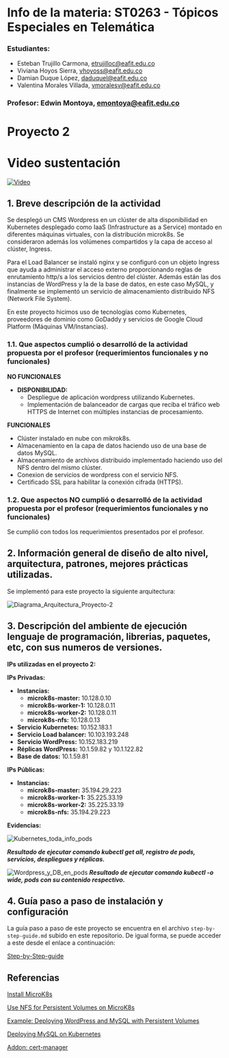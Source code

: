 # Info de la materia: ST0263 - Tópicos Especiales en Telemática

### Estudiantes:
  - Esteban Trujillo Carmona, etrujilloc@eafit.edu.co
  - Viviana Hoyos Sierra, vhoyoss@eafit.edu.co
  - Damian Duque López, daduquel@eafit.edu.co
  - Valentina Morales Villada, vmoralesv@eafit.edu.co

### Profesor: Edwin Montoya, emontoya@eafit.edu.co

# Proyecto 2 

# Video sustentación

[![Video](https://img.youtube.com/vi/drZ2RaBITDw/0.jpg)](https://www.youtube.com/watch?v=drZ2RaBITDw)


## 1. Breve descripción de la actividad

Se desplegó un CMS Wordpress en un clúster de alta disponibilidad en Kubernetes desplegado como IaaS (Infrastructure as a Service) montado en diferentes máquinas virtuales, con la distribución microk8s. Se consideraron además los volúmenes compartidos y la capa de acceso al clúster, Ingress.

Para el Load Balancer se instaló nginx y se configuró con un objeto Ingress que ayuda a administrar el acceso externo proporcionando reglas de enrutamiento http/s a los servicios dentro del clúster. Además están las dos instancias de WordPress y la de la base de datos, en este caso MySQL, y finalmente se implementó un servicio de almacenamiento distribuido NFS (Network File System).

En este proyecto hicimos uso de tecnologías como Kubernetes, proveedores de dominio como GoDaddy y servicios de Google Cloud Platform (Máquinas VM/Instancias).
### 1.1. Que aspectos cumplió o desarrolló de la actividad propuesta por el profesor (requerimientos funcionales y no funcionales)

**NO FUNCIONALES**

-	**DISPONIBILIDAD:**
    -  Despliegue de aplicación wordpress utilizando Kubernetes.
    -  Implementación de balanceador de cargas que reciba el tráfico web HTTPS de Internet con múltiples instancias de procesamiento.
   

**FUNCIONALES**
- Clúster instalado en nube con mikrok8s.
- Almacenamiento en la capa de datos haciendo uso de una base de datos MySQL.
- Almacenamiento de archivos distribuido implementado haciendo uso del NFS dentro del mismo clúster.
- Conexion de servicios de wordpress con el servicio NFS.
- Certificado SSL para habilitar la conexión cifrada (HTTPS).



### 1.2. Que aspectos NO cumplió o desarrolló de la actividad propuesta por el profesor (requerimientos funcionales y no funcionales)

Se cumplió con todos los requerimientos presentados por el profesor.

## 2. Información general de diseño de alto nivel, arquitectura, patrones, mejores prácticas utilizadas.

Se implementó para este proyecto la siguiente arquitectura:

![Diagrama_Arquitectura_Proyecto-2](https://github.com/EsteTruji/st0263-proyecto-2/assets/82886890/ff3246f2-ad54-421d-962c-231fb4c417dd)


## 3. Descripción del ambiente de ejecución lenguaje de programación, librerias, paquetes, etc, con sus numeros de versiones.


**IPs utilizadas en el proyecto 2:**

**IPs Privadas:**
- **Instancias:**
  - **microk8s-master:** 10.128.0.10
  - **microk8s-worker-1:** 10.128.0.11
  - **microk8s-worker-2:** 10.128.0.11
  - **microk8s-nfs:** 10.128.0.13
- **Servicio Kubernetes:** 10.152.183.1
- **Servicio Load balancer:** 10.103.193.248
- **Servicio WordPress:** 10.152.183.219
- **Réplicas WordPress:** 10.1.59.82 y 10.1.122.82
- **Base de datos:** 10.1.59.81

**IPs Públicas:**
- **Instancias:**
  - **microk8s-master:** 35.194.29.223
  - **microk8s-worker-1:** 35.225.33.19
  - **microk8s-worker-2:** 35.225.33.19
  - **microk8s-nfs:** 35.194.29.223

**Evidencias:**

![Kubernetes_toda_info_pods](https://github.com/EsteTruji/st0263-proyecto-2/assets/82886890/12a6f171-1989-4f29-bc16-321877c42f5e)

***Resultado de ejecutar comando kubectl get all, registro de pods, servicios, despliegues y réplicas.***

![Wordpress_y_DB_en_pods](https://github.com/EsteTruji/st0263-proyecto-2/assets/82886890/db1fbf57-00b6-49e6-b004-f840820cb1a2)
***Resultado de ejecutar comando kubectl -o wide, pods con su contenido respectivo.***

## 4. Guía paso a paso de instalación y configuración

La guía paso a paso de este proyecto se encuentra en el archivo ```step-by-step-guide.md``` subido en este repositorio. De igual forma, se puede acceder a este desde el enlace a continuación:

[Step-by-Step-guide](https://github.com/EsteTruji/st0263-Proyecto-2/blob/main/step-by-step-guide.md)

## Referencias

[Install MicroK8s](https://microk8s.io/#install-microk8s)

[Use NFS for Persistent Volumes on MicroK8s](https://microk8s.io/docs/how-to-nfs)

[Example: Deploying WordPress and MySQL with Persistent Volumes](https://kubernetes.io/docs/tutorials/stateful-application/mysql-wordpress-persistent-volume/)

[Deploying MySQL on Kubernetes](https://medium.com/@midejoseph24/deploying-mysql-on-kubernetes-16758a42a746)

[Addon: cert-manager](https://microk8s.io/docs/addon-cert-manager)






